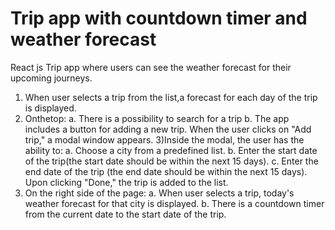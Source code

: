 # Trip app with countdown timer and weather forecast
React js Trip app where users can see the weather forecast for their upcoming journeys.

1) When user selects a trip from the list,a forecast for each day of the trip is displayed.
2) Onthetop:
   a. There is a possibility to search for a trip
   b. The app includes a button for adding a new trip. When the user clicks on "Add trip," a modal window appears.
3)Inside the modal, the user has the ability to:
      a. Choose a city from a predefined list.
      b. Enter the start date of the trip(the start date should be within the next 15 days).
      c. Enter the end date of the trip (the end date should be within the next 15 days).
Upon clicking "Done," the trip is added to the list.
4) On the right side of the page:
   a. When user selects a trip, today's weather forecast for that city is displayed.
   b. There is a countdown timer from the current date to the start date of the trip. 

